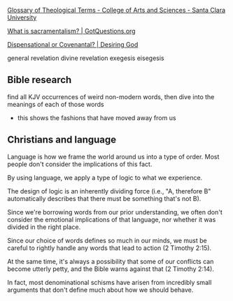 
[Glossary of Theological Terms - College of Arts and Sciences - Santa Clara University](https://www.scu.edu/cas/graduate-program-in-pastoral-ministries/current-students/resources/academic-resources/theoglossary/)

[What is sacramentalism? | GotQuestions.org](https://www.gotquestions.org/sacramentalism.html)

[Dispensational or Covenantal? | Desiring God](https://www.desiringgod.org/articles/dispensational-or-covenantal)

general revelation
divine revelation
exegesis
eisegesis

## Bible research

find all KJV occurrences of weird non-modern words, then dive into the meanings of each of those words
- this shows the fashions that have moved away from us

## Christians and language

Language is how we frame the world around us into a type of order. Most people don't consider the implications of this fact.

By using language, we apply a type of logic to what we experience.

The design of logic is an inherently dividing force (i.e., "A, therefore B" automatically describes that there must be something that's not B).

Since we're borrowing words from our prior understanding, we often don't consider the emotional implications of that language, nor whether it was divided in the right place.

Since our choice of words defines so much in our minds, we must be careful to rightly handle any words that lead to action (2 Timothy 2:15).

At the same time, it's always a possibility that some of our conflicts can become utterly petty, and the Bible warns against that (2 Timothy 2:14).

In fact, most denominational schisms have arisen from incredibly small arguments that don't define much about how we should behave.
